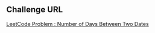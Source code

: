 ## Challenge URL 
[LeetCode Problem : Number of Days Between Two Dates](https://leetcode.com/problems/number-of-days-between-two-dates/description/)
